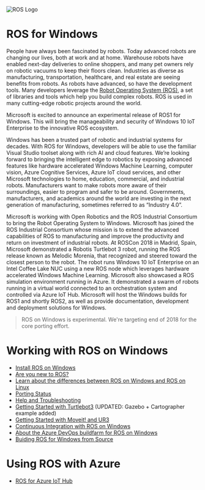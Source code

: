 ![ROS Logo](http://www.ros.org/wp-content/uploads/2013/10/rosorg-logo1.png)

# ROS for Windows
People have always been fascinated by robots. Today advanced robots are changing our lives, both at work and at home. Warehouse robots have enabled next-day deliveries to online shoppers, and many pet owners rely on robotic vacuums to keep their floors clean. 
Industries as diverse as manufacturing, transportation, healthcare, and real estate are seeing benefits from robots. As robots have advanced, so have the development tools. Many developers leverage the [Robot Operating System (ROS)](//ros.org), 
a set of libraries and tools which help you build complex robots. ROS is used in many cutting-edge robotic projects around the world. 

Microsoft is excited to announce an experimental release of ROS1 for Windows. This will bring the manageability and security of Windows 10 IoT Enterprise to the innovative ROS ecosystem.

Windows has been a trusted part of robotic and industrial systems for decades. With ROS for Windows, developers will be able to use the familiar Visual Studio toolset along with rich AI and cloud features. 
We’re looking forward to bringing the intelligent edge to robotics by exposing advanced features like hardware accelerated Windows Machine Learning, computer vision, Azure Cognitive Services, Azure IoT cloud services, and other Microsoft technologies to home, education, commercial, and industrial robots. 
Manufacturers want to make robots more aware of their surroundings, easier to program and safer to be around. Governments, manufacturers, and academics around the world are investing in the next generation of manufacturing, sometimes referred to as “Industry 4.0”. 

Microsoft is working with Open Robotics and the ROS Industrial Consortium to bring the Robot Operating System to Windows. Microsoft has joined the ROS Industrial Consortium whose mission is to extend the advanced capabilities of ROS to manufacturing and improve the productivity and return on investment of industrial robots. 
At ROSCon 2018 in Madrid, Spain, Microsoft demonstrated a Robotis Turtlebot 3 robot, running the ROS release known as Melodic Morenia, that recognized and steered toward the closest person to the robot. The robot runs Windows 10 IoT Enterprise on an Intel Coffee Lake NUC using a new ROS node which leverages hardware accelerated Windows Machine Learning. 
Microsoft also showcased a ROS simulation environment running in Azure. It demonstrated a swarm of robots running in a virtual world connected to an orchestration system and controlled via Azure IoT Hub. 
Microsoft will host the Windows builds for ROS1 and shortly ROS2, as well as provide documentation, development and deployment solutions for Windows.

> ROS on Windows is experimental. We're targeting end of 2018 for the core porting effort.

# Working with ROS on Windows
+ [Install ROS on Windows](GettingStarted/Setup.md)
+ [Are you new to ROS?](GettingStarted/NewToROS.md)
+ [Learn about the differences between ROS on Windows and ROS on Linux](GettingStarted/UsingROSonWindows.md)
+ [Porting Status](Porting/PortingStatus.md)
+ [Help and Troubleshooting](GettingStarted/Troubleshooting.md)
+ [Getting Started with Turtlebot3](Turtlebot/Turtlebot3.md) (UPDATED: Gazebo + Cartographer example added)
+ [Getting Started with Moveit! and UR3](Moveit/UR3.md)
+ [Continuous Integration with ROS on Windows](GettingStarted/SetupCI.md)
+ [About the Azure DevOps buildfarm for ROS on Windows](Build/buildfarm.md)
+ [Buiding ROS for Windows from Source](Build/fromsource.md)

# Using ROS with Azure
+ [ROS for Azure IoT Hub](https://github.com/Microsoft/ros_azure_iothub)
